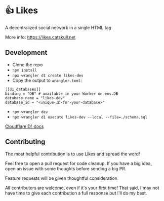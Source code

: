 # 👍 Likes
A decentralized social network in a single HTML tag

More info: https://likes.catskull.net

## Development
 - Clone the repo
 - `npm install`
 - `npx wrangler d1 create likes-dev`
 - Copy the output to `wrangler.toml`:
```
[[d1_databases]]
binding = "DB" # available in your Worker on env.DB
database_name = "likes-dev"
database_id = "<unique-ID-for-your-database>"
```
 - `npx wrangler dev`
 - `npx wrangler d1 execute likes-dev --local --file=./schema.sql`

[Cloudflare D1 docs](https://developers.cloudflare.com/d1/)

## Contributing
The most helpful contribution is to use Likes and spread the word!

Feel free to open a pull request for code cleanup. If you have a big idea, open an issue with some thoughts before sending a big PR.

Feature requests will be given thoughtful consideration.

All contributors are welcome, even if it's your first time! That said, I may not have time to give each contribution a full response but I'll do my best.
